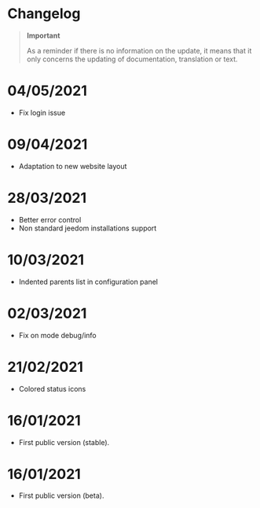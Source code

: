 # Changelog 

>**Important**
>
>As a reminder if there is no information on the update, it means that it only concerns the updating of documentation, translation or text.

# 04/05/2021
- Fix login issue

# 09/04/2021
- Adaptation to new website layout

# 28/03/2021
- Better error control
- Non standard jeedom installations support

# 10/03/2021
- Indented parents list in configuration panel

# 02/03/2021
- Fix on mode debug/info

# 21/02/2021
- Colored status icons

# 16/01/2021
- First public version (stable).

# 16/01/2021
- First public version (beta).

